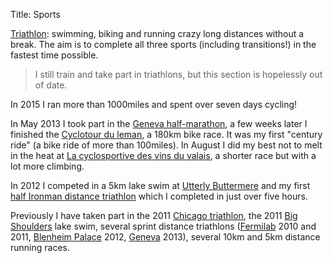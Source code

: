 Title: Sports

[Triathlon][tri]: swimming, biking and running crazy long distances
without a break.  The aim is to complete all three sports (including
transitions!) in the fastest time possible.

> I still train and take part in triathlons, but this section
> is hopelessly out of date.

In 2015 I ran more than 1000miles and spent over seven days cycling!

In May 2013 I took part in the [Geneva half-marathon][genevahalf], a
few weeks later I finished the [Cyclotour du leman][cyclotour], a
180km bike race. It was my first "century ride" (a bike ride of more
than 100miles). In August I did my best not to melt in the heat at [La
cyclosportive des vins du valais][vinduvalais], a shorter race but
with a lot more climbing.

In 2012 I competed in a 5km lake swim at [Utterly Buttermere][utterly]
and my first [half Ironman distance triathlon][halfim] which I
completed in just over five hours.

Previously I have taken part in the 2011 [Chicago triathlon][chitri],
the 2011 [Big Shoulders][bigshoulders] lake swim, several sprint
distance triathlons ([Fermilab][fermitri] 2010 and 2011, [Blenheim
Palace][blenheimtri] 2012, [Geneva][genevatri] 2013), several 10km and
5km distance running races.


[tri]: http://en.wikipedia.org/wiki/Triathlon
[utterly]: http://www.highterrainevents.co.uk/19.html
[halfim]: http://en.wikipedia.org/wiki/Ironman_70.3
[bigshoulders]: http://www.bigshoulders.org/
[fermitri]: http://www.fnal.gov/orgs/gsa/pages/events/triathlon/index.html
[genevatri]: http://www.tig.ch
[genevahalf]: http://www.genevemarathon.org/en/
[cyclotour]: http://www.cyclotour.ch/
[vinduvalais]: http://www.lacyclosportivevalaisanne.ch/cms/
[blenheimtri]: http://www.theblenheimtriathlon.com/
[chitri]: http://chicagotriathlon.com/
[man]: http://www.hep.manchester.ac.uk/
